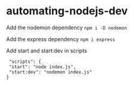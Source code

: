 # automating-nodejs-dev

Add the nodemon  dependency `npm i -D nodemon`

Add the express dependency `npm i express`

Add start and start:dev in scripts
   ```
    "scripts": {
    "start": "node index.js",
    "start:dev": "nodemon index.js"
  }
  ```

